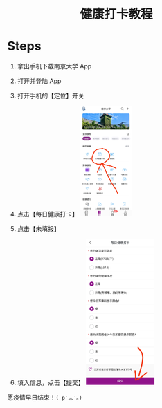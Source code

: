 <div align="center">
<h1 align="center">健康打卡教程</h1>
</div>


# Steps

1. 拿出手机下载南京大学 App
2. 打开并登陆 App
3. 打开手机的【定位】开关
4. 点击【每日健康打卡】
    <img src="README/1.jpg" style="zoom: 25%;" />

5. 点击【未填报】
6. 填入信息，点击【提交】
    <img src="README/2.jpg" style="zoom:33%;" />








愿疫情早日结束！`( p′︵‵。)`